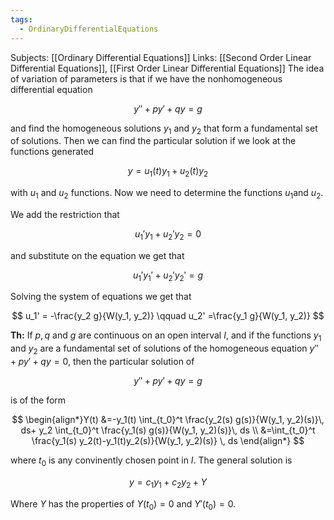 ```yaml
---
tags:
  - OrdinaryDifferentialEquations
---
```

Subjects: [[Ordinary Differential Equations]]
Links: [[Second Order Linear Differential Equations]], [[First Order Linear Differential Equations]]
The idea of variation of parameters is that if we have the nonhomogeneous differential equation

$$ y'' +py'+qy = g $$

and find the homogeneous solutions $y_1$ and $y_2$ that form a fundamental set of solutions. Then we can find the particular solution if we look at the functions generated

$$ y = u_1(t) y_1 + u_2(t)y_2 $$

with $u_1$ and $u_2$ functions. Now we need to determine the functions $u_1$and $u_2$.

We add the restriction that

$$ u_1' y_1 +u_2' y_2 = 0 $$

and substitute on the equation we get that

$$ u_1'y_1'+u_2'y_2' = g $$

Solving the system of equations we get that

$$ u_1' = -\frac{y_2 g}{W(y_1, y_2)} \qquad u_2' =\frac{y_1 g}{W(y_1, y_2)} $$

**************Th:************** If $p, q$ and $g$ are continuous on an open interval $I$, and if the functions $y_1$ and $y_2$ are a fundamental set of solutions of the homogeneous equation $y'' +py'+qy = 0$, then the particular solution of

$$ y''+py'+qy= g $$

is of the form

$$ \begin{align*}Y(t) &=-y_1(t) \int_{t_0}^t \frac{y_2(s) g(s)}{W(y_1, y_2)(s)}\, ds+ y_2 \int_{t_0}^t \frac{y_1(s) g(s)}{W(y_1, y_2)(s)}\, ds \\ &=\int_{t_0}^t \frac{y_1(s) y_2(t)-y_1(t)y_2(s)}{W(y_1, y_2)(s)} \, ds \end{align*} $$

where $t_0$ is any convinently chosen point in $I$. The general solution is

$$ y =c_1 y_1+c_2y_2 +Y $$

Where $Y$ has the properties of $Y(t_0) =0$ and $Y'(t_0) =0$.